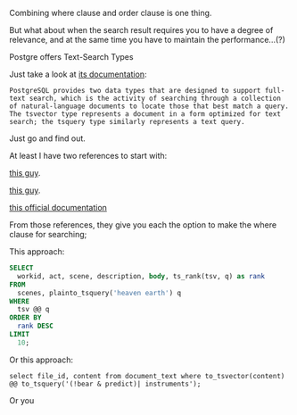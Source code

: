 Combining where clause and order clause is one thing.  

But what about when the search result requires you to have a degree of relevance, and at the same time you have to maintain the performance...(?)  

Postgre offers Text-Search Types  

Just take a look at [its documentation](https://www.postgresql.org/docs/current/datatype-textsearch.html):  

```
PostgreSQL provides two data types that are designed to support full-text search, which is the activity of searching through a collection of natural-language documents to locate those that best match a query. The tsvector type represents a document in a form optimized for text search; the tsquery type similarly represents a text query.
```

Just go and find out.  

At least I have two references to start with:

[this guy](https://medium.com/geekculture/comprehend-tsvector-and-tsquery-in-postgres-for-full-text-search-1fd4323409fc). 

[this guy](https://www.opsdash.com/blog/postgres-full-text-search-golang.html).  

[this official documentation](https://www.postgresql.org/docs/current/textsearch-controls.html)  

From those references, they give you each the option to make the where clause for searching;  

This approach:  

```sql
SELECT
  workid, act, scene, description, body, ts_rank(tsv, q) as rank
FROM
  scenes, plainto_tsquery('heaven earth') q
WHERE
  tsv @@ q
ORDER BY
  rank DESC
LIMIT
  10;
```   

Or this approach:  

```
select file_id, content from document_text where to_tsvector(content) @@ to_tsquery('(!bear & predict)| instruments');
```  

Or you 

